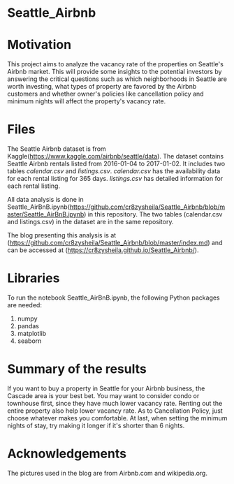 # Seattle_Airbnb

# Motivation
This project aims to analyze the vacancy rate of the properties on Seattle's Airbnb market. This will provide some insights to the potential investors by answering the critical questions such as which neighborhoods in Seattle are worth investing, what types of property are favored by the Airbnb customers and whether owner's policies like cancellation policy and minimum nights will affect the property's vacancy rate.

# Files
The Seattle Airbnb dataset is from Kaggle(https://www.kaggle.com/airbnb/seattle/data). The dataset contains Seattle Airbnb rentals listed from 2016-01-04 to 2017-01-02. It includes two tables _calendar.csv_ and _listings.csv_. _calendar.csv_ has the availability data for each rental listing for 365 days. _listings.csv_ has detailed information for each rental listing. 

All data analysis is done in Seattle_AirBnB.ipynb(https://github.com/cr8zysheila/Seattle_Airbnb/blob/master/Seattle_AirBnB.ipynb) in this repository. The two tables (calendar.csv and listings.csv) in the dataset are in the same repository. 

The blog presenting this analysis is at (https://github.com/cr8zysheila/Seattle_Airbnb/blob/master/index.md) and can be accessed at (https://cr8zysheila.github.io/Seattle_Airbnb/).

# Libraries
To run the notebook Seattle_AirBnB.ipynb, the following Python packages are needed:
1. numpy
2. pandas
3. matplotlib
4. seaborn

# Summary of the results
If you want to buy a property in Seattle for your Airbnb business, the Cascade area is your best bet. You may want to consider condo or townhouse first, since they have much lower vacancy rate. Renting out the entire property also help lower vacancy rate. As to Cancellation Policy, just choose whatever makes you comfortable. At last, when setting the minimum nights of stay, try making it longer if it's shorter than 6 nights.

# Acknowledgements
The pictures used in the blog are from Airbnb.com and wikipedia.org.

